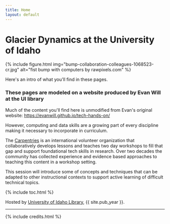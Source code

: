 ```yaml
---
title: Home
layout: default
---
```


# Glacier Dynamics at the University of Idaho

{% include figure.html img="bump-collaboration-colleagues-1068523-cr.jpg" alt="fist bump with computers by rawpixels.com" %}

Here's an intro of what you'll find in these pages.

### These pages are modeled on a website produced by Evan Will at the UI library
Much of the content you'll find here is unmodified from Evan's original website: https://evanwill.github.io/tech-hands-on/

However, computing and data skills are a growing part of every discipline making it necessary to incorporate in curriculum. 

The [Carpentries](https://carpentries.org/) is an international volunteer organization that collaboratively develops lessons and teaches two day workshops to fill that gap and support foundational tech skills in research. 
Over two decades the community has collected experience and evidence based approaches to teaching this content in a workshop setting.

This session will introduce some of concepts and techniques that can be adapted to other instructional contexts to support active learning of difficult technical topics.

{% include toc.html %}

Hosted by [University of Idaho Library](http://www.lib.uidaho.edu/), {{ site.pub_year }}.

------

{% include credits.html %}
